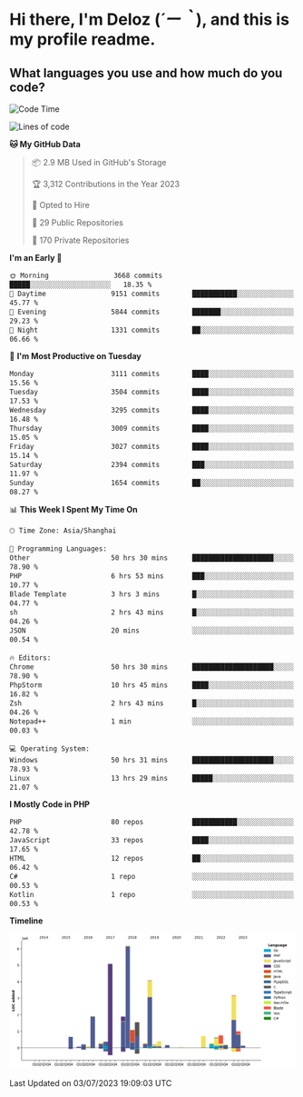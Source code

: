 # **Hi there, I'm Deloz (*´ー｀*), and this is my profile readme.**

## **What languages you use and how much do you code?**

<!--START_SECTION:waka-->
![Code Time](http://img.shields.io/badge/Code%20Time-1%2C815%20hrs%2038%20mins-blue)

![Lines of code](https://img.shields.io/badge/From%20Hello%20World%20I%27ve%20Written-31.3%20million%20lines%20of%20code-blue)

**🐱 My GitHub Data** 

> 📦 2.9 MB Used in GitHub's Storage 
 > 
> 🏆 3,312 Contributions in the Year 2023
 > 
> 💼 Opted to Hire
 > 
> 📜 29 Public Repositories 
 > 
> 🔑 170 Private Repositories 
 > 
**I'm an Early 🐤** 

```text
🌞 Morning                3668 commits        █████░░░░░░░░░░░░░░░░░░░░   18.35 % 
🌆 Daytime                9151 commits        ███████████░░░░░░░░░░░░░░   45.77 % 
🌃 Evening                5844 commits        ███████░░░░░░░░░░░░░░░░░░   29.23 % 
🌙 Night                  1331 commits        ██░░░░░░░░░░░░░░░░░░░░░░░   06.66 % 
```
📅 **I'm Most Productive on Tuesday** 

```text
Monday                   3111 commits        ████░░░░░░░░░░░░░░░░░░░░░   15.56 % 
Tuesday                  3504 commits        ████░░░░░░░░░░░░░░░░░░░░░   17.53 % 
Wednesday                3295 commits        ████░░░░░░░░░░░░░░░░░░░░░   16.48 % 
Thursday                 3009 commits        ████░░░░░░░░░░░░░░░░░░░░░   15.05 % 
Friday                   3027 commits        ████░░░░░░░░░░░░░░░░░░░░░   15.14 % 
Saturday                 2394 commits        ███░░░░░░░░░░░░░░░░░░░░░░   11.97 % 
Sunday                   1654 commits        ██░░░░░░░░░░░░░░░░░░░░░░░   08.27 % 
```


📊 **This Week I Spent My Time On** 

```text
🕑︎ Time Zone: Asia/Shanghai

💬 Programming Languages: 
Other                    50 hrs 30 mins      ████████████████████░░░░░   78.90 % 
PHP                      6 hrs 53 mins       ███░░░░░░░░░░░░░░░░░░░░░░   10.77 % 
Blade Template           3 hrs 3 mins        █░░░░░░░░░░░░░░░░░░░░░░░░   04.77 % 
sh                       2 hrs 43 mins       █░░░░░░░░░░░░░░░░░░░░░░░░   04.26 % 
JSON                     20 mins             ░░░░░░░░░░░░░░░░░░░░░░░░░   00.54 % 

🔥 Editors: 
Chrome                   50 hrs 30 mins      ████████████████████░░░░░   78.90 % 
PhpStorm                 10 hrs 45 mins      ████░░░░░░░░░░░░░░░░░░░░░   16.82 % 
Zsh                      2 hrs 43 mins       █░░░░░░░░░░░░░░░░░░░░░░░░   04.26 % 
Notepad++                1 min               ░░░░░░░░░░░░░░░░░░░░░░░░░   00.03 % 

💻 Operating System: 
Windows                  50 hrs 31 mins      ████████████████████░░░░░   78.93 % 
Linux                    13 hrs 29 mins      █████░░░░░░░░░░░░░░░░░░░░   21.07 % 
```

**I Mostly Code in PHP** 

```text
PHP                      80 repos            ███████████░░░░░░░░░░░░░░   42.78 % 
JavaScript               33 repos            ████░░░░░░░░░░░░░░░░░░░░░   17.65 % 
HTML                     12 repos            ██░░░░░░░░░░░░░░░░░░░░░░░   06.42 % 
C#                       1 repo              ░░░░░░░░░░░░░░░░░░░░░░░░░   00.53 % 
Kotlin                   1 repo              ░░░░░░░░░░░░░░░░░░░░░░░░░   00.53 % 
```



**Timeline**

![Lines of Code chart](https://raw.githubusercontent.com/deloz/deloz/main/assets/bar_graph.png)


 Last Updated on 03/07/2023 19:09:03 UTC
<!--END_SECTION:waka-->
